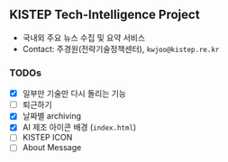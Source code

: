 ## KISTEP Tech-Intelligence Project
- 국내외 주요 뉴스 수집 및 요약 서비스
- Contact: 주경원(전략기술정책센터), `kwjoo@kistep.re.kr`

### TODOs
- [X] 일부만 기술만 다시 돌리는 기능
- [ ] 퇴근하기
- [X] 날짜별 archiving
- [X] AI 제조 아이콘 배경 (`index.html`)
- [ ] KISTEP ICON
- [ ] About Message
